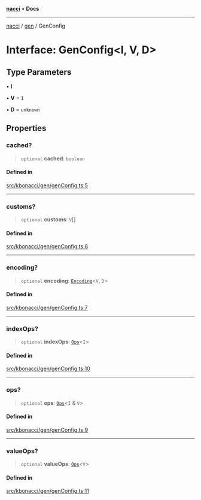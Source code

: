 [**nacci**](../../../README.md) • **Docs**

***

[nacci](../../../README.md) / [gen](../README.md) / GenConfig

# Interface: GenConfig\<I, V, D\>

## Type Parameters

• **I**

• **V** = `I`

• **D** = `unknown`

## Properties

### cached?

> `optional` **cached**: `boolean`

#### Defined in

[src/kbonacci/gen/genConfig.ts:5](https://github.com/havelessbemore/nacci/blob/c6f96c3a1698a1264d4da4fdd38d44da87b50766/src/kbonacci/gen/genConfig.ts#L5)

***

### customs?

> `optional` **customs**: `V`[]

#### Defined in

[src/kbonacci/gen/genConfig.ts:6](https://github.com/havelessbemore/nacci/blob/c6f96c3a1698a1264d4da4fdd38d44da87b50766/src/kbonacci/gen/genConfig.ts#L6)

***

### encoding?

> `optional` **encoding**: [`Encoding`](../../enc/interfaces/Encoding.md)\<`V`, `D`\>

#### Defined in

[src/kbonacci/gen/genConfig.ts:7](https://github.com/havelessbemore/nacci/blob/c6f96c3a1698a1264d4da4fdd38d44da87b50766/src/kbonacci/gen/genConfig.ts#L7)

***

### indexOps?

> `optional` **indexOps**: [`Ops`](../../ops/interfaces/Ops.md)\<`I`\>

#### Defined in

[src/kbonacci/gen/genConfig.ts:10](https://github.com/havelessbemore/nacci/blob/c6f96c3a1698a1264d4da4fdd38d44da87b50766/src/kbonacci/gen/genConfig.ts#L10)

***

### ops?

> `optional` **ops**: [`Ops`](../../ops/interfaces/Ops.md)\<`I` & `V`\>

#### Defined in

[src/kbonacci/gen/genConfig.ts:9](https://github.com/havelessbemore/nacci/blob/c6f96c3a1698a1264d4da4fdd38d44da87b50766/src/kbonacci/gen/genConfig.ts#L9)

***

### valueOps?

> `optional` **valueOps**: [`Ops`](../../ops/interfaces/Ops.md)\<`V`\>

#### Defined in

[src/kbonacci/gen/genConfig.ts:11](https://github.com/havelessbemore/nacci/blob/c6f96c3a1698a1264d4da4fdd38d44da87b50766/src/kbonacci/gen/genConfig.ts#L11)
